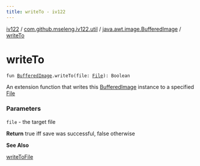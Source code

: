 ```yaml
---
title: writeTo - iv122
---
```


[iv122](../../index.md) / [com.github.mseleng.iv122.util](../index.md) / [java.awt.image.BufferedImage](index.md) / [writeTo](.)

# writeTo

`fun `[`BufferedImage`](http://docs.oracle.com/javase/6/docs/api/java/awt/image/BufferedImage.html)`.writeTo(file: `[`File`](http://docs.oracle.com/javase/6/docs/api/java/io/File.html)`): Boolean`

An extension function that writes this [BufferedImage](http://docs.oracle.com/javase/6/docs/api/java/awt/image/BufferedImage.html) instance to a specified [File](http://docs.oracle.com/javase/6/docs/api/java/io/File.html)

### Parameters

`file` - the target file

**Return**
true iff save was successful, false otherwise

**See Also**

[writeToFile](write-to-file.md)

